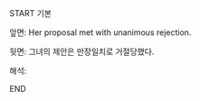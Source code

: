 START
기본

앞면:
Her proposal met with unanimous rejection.


뒷면:
그녀의 제안은 만장일치로 거절당했다.


해석:
<!--ID: 1725499312105-->
END